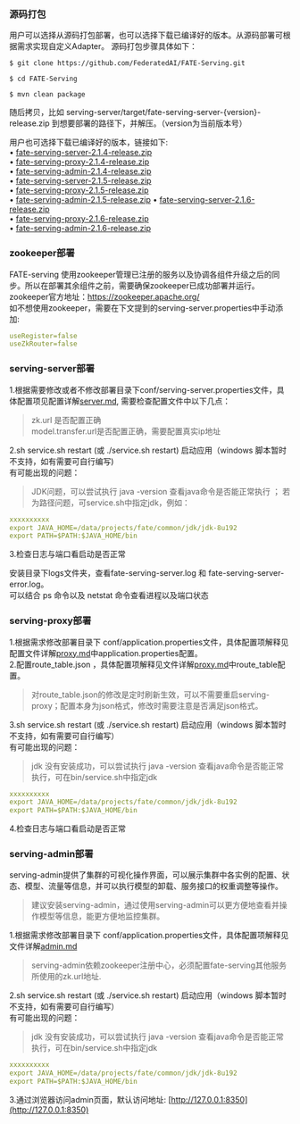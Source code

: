 ### 源码打包  
用户可以选择从源码打包部署，也可以选择下载已编译好的版本。从源码部署可根据需求实现自定义Adapter。
源码打包步骤具体如下：
<div class="termy">

```console
$ git clone https://github.com/FederatedAI/FATE-Serving.git

$ cd FATE-Serving

$ mvn clean package

```
</div>
随后拷贝，比如 serving-server/target/fate-serving-server-{version}-release.zip 到想要部署的路径下，并解压。（version为当前版本号）

用户也可选择下载已编译好的版本，链接如下:   
•	[fate-serving-server-2.1.4-release.zip](https://webank-ai-1251170195.cos.ap-guangzhou.myqcloud.com/fate-serving-server-2.1.4-release.zip)  
•	[fate-serving-proxy-2.1.4-release.zip](https://webank-ai-1251170195.cos.ap-guangzhou.myqcloud.com/fate-serving-proxy-2.1.4-release.zip)    
•	[fate-serving-admin-2.1.4-release.zip](https://webank-ai-1251170195.cos.ap-guangzhou.myqcloud.com/fate-serving-admin-2.1.4-release.zip)  
•	[fate-serving-server-2.1.5-release.zip](https://webank-ai-1251170195.cos.ap-guangzhou.myqcloud.com/fate-serving-server-2.1.5-release.zip)  
•	[fate-serving-proxy-2.1.5-release.zip](https://webank-ai-1251170195.cos.ap-guangzhou.myqcloud.com/fate-serving-proxy-2.1.5-release.zip)    
•	[fate-serving-admin-2.1.5-release.zip](https://webank-ai-1251170195.cos.ap-guangzhou.myqcloud.com/fate-serving-admin-2.1.5-release.zip)
•	[fate-serving-server-2.1.6-release.zip](https://webank-ai-1251170195.cos.ap-guangzhou.myqcloud.com/fate-serving-server-2.1.6-release.zip)  
•	[fate-serving-proxy-2.1.6-release.zip](https://webank-ai-1251170195.cos.ap-guangzhou.myqcloud.com/fate-serving-proxy-2.1.6-release.zip)    
•	[fate-serving-admin-2.1.6-release.zip](https://webank-ai-1251170195.cos.ap-guangzhou.myqcloud.com/fate-serving-admin-2.1.6-release.zip)


### zookeeper部署

FATE-serving 使用zookeeper管理已注册的服务以及协调各组件升级之后的同步。所以在部署其余组件之前，需要确保zookeeper已成功部署并运行。 
zookeeper官方地址：https://zookeeper.apache.org/  
如不想使用zookeeper，需要在下文提到的serving-server.properties中手动添加:   
```yaml
useRegister=false
useZkRouter=false
```

### serving-server部署

1.根据需要修改或者不修改部署目录下conf/serving-server.properties文件，具体配置项见配置详解[server.md](../config/server.md),
需要检查配置文件中以下几点：  
>zk.url 是否配置正确   
model.transfer.url是否配置正确，需要配置真实ip地址  

2.sh service.sh restart (或 ./service.sh restart) 启动应用（windows 脚本暂时不支持，如有需要可自行编写)  
有可能出现的问题：
>JDK问题，可以尝试执行 java -version 查看java命令是否能正常执行 ；
>若为路径问题，可service.sh中指定jdk，例如：
```yaml
xxxxxxxxxx
export JAVA_HOME=/data/projects/fate/common/jdk/jdk-8u192
export PATH=$PATH:$JAVA_HOME/bin
```

3.检查日志与端口看启动是否正常  

安装目录下logs文件夹，查看fate-serving-server.log 和 fate-serving-server-error.log。  
可以结合 ps 命令以及 netstat 命令查看进程以及端口状态  

### serving-proxy部署  
1.根据需求修改部署目录下 conf/application.properties文件，具体配置项解释见配置文件详解[proxy.md](../config/proxy.md)中application.properties配置。   
2.配置route_table.json ，具体配置项解释见文件详解[proxy.md](../config/proxy.md)中route_table配置。  
>对route_table.json的修改是定时刷新生效，可以不需要重启serving-proxy；配置本身为json格式，修改时需要注意是否满足json格式。
  
3.sh service.sh restart (或 ./service.sh restart) 启动应用（windows 脚本暂时不支持，如有需要可自行编写）  
有可能出现的问题：
 >jdk 没有安装成功，可以尝试执行 java -version 查看java命令是否能正常执行，可在bin/service.sh中指定jdk    
```yaml
xxxxxxxxxx
export JAVA_HOME=/data/projects/fate/common/jdk/jdk-8u192
export PATH=$PATH:$JAVA_HOME/bin
```
4.检查日志与端口看启动是否正常  

### serving-admin部署  
serving-admin提供了集群的可视化操作界面，可以展示集群中各实例的配置、状态、模型、流量等信息，并可以执行模型的卸载、服务接口的权重调整等操作。
>建议安装serving-admin，通过使用serving-admin可以更方便地查看并操作模型等信息，能更方便地监控集群。

1.根据需求修改部署目录下 conf/application.properties文件，具体配置项解释见文件详解[admin.md](../config/admin.md)  
>serving-admin依赖zookeeper注册中心，必须配置fate-serving其他服务所使用的zk.url地址. 
  
2.sh service.sh restart (或 ./service.sh restart) 启动应用（windows 脚本暂时不支持，如有需要可自行编写）  
有可能出现的问题：
 >jdk 没有安装成功，可以尝试执行 java -version 查看java命令是否能正常执行，可在bin/service.sh中指定jdk    
```yaml
xxxxxxxxxx
export JAVA_HOME=/data/projects/fate/common/jdk/jdk-8u192
export PATH=$PATH:$JAVA_HOME/bin
```
3.通过浏览器访问admin页面，默认访问地址: [http://127.0.0.1:8350](http://127.0.0.1:8350) 
